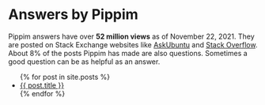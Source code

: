 
# Answers by Pippim

Pippim answers have over
 **52 million views** as of November 22, 2021.
They are posted on Stack Exchange websites
 like [AskUbuntu](askubuntu.com) and
[Stack Overflow](stackoverflow.com). About 8%
 of the posts Pippim has made are
also questions. Sometimes a good question can
 be as helpful as an answer.

<ul>
  {% for post in site.posts %}
    <li>
      <a href="{{ post.url }}">{{ post.title }}</a>  
    </li>
  {% endfor %}
</ul>
